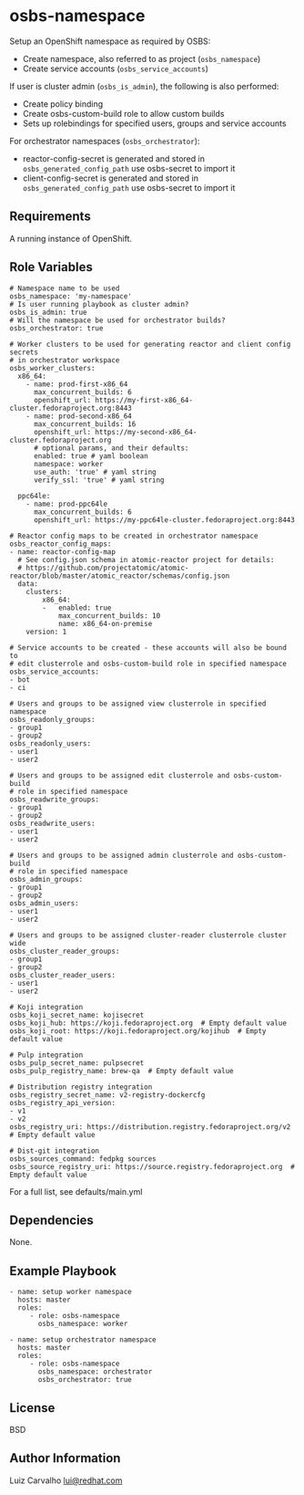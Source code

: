 osbs-namespace
==============

Setup an OpenShift namespace as required by OSBS:
- Create namespace, also referred to as project (`osbs_namespace`)
- Create service accounts (`osbs_service_accounts`)

If user is cluster admin (`osbs_is_admin`), the following is also performed:
- Create policy binding
- Create osbs-custom-build role to allow custom builds
- Sets up rolebindings for specified users, groups and service accounts

For orchestrator namespaces (`osbs_orchestrator`):
- reactor-config-secret is generated and stored in `osbs_generated_config_path`
  use osbs-secret to import it
- client-config-secret is generated and stored in `osbs_generated_config_path`
  use osbs-secret to import it

Requirements
------------

A running instance of OpenShift.

Role Variables
--------------

    # Namespace name to be used
    osbs_namespace: 'my-namespace'
    # Is user running playbook as cluster admin?
    osbs_is_admin: true
    # Will the namespace be used for orchestrator builds?
    osbs_orchestrator: true

    # Worker clusters to be used for generating reactor and client config secrets
    # in orchestrator workspace
    osbs_worker_clusters:
      x86_64:
        - name: prod-first-x86_64
          max_concurrent_builds: 6
          openshift_url: https://my-first-x86_64-cluster.fedoraproject.org:8443
        - name: prod-second-x86_64
          max_concurrent_builds: 16
          openshift_url: https://my-second-x86_64-cluster.fedoraproject.org
          # optional params, and their defaults:
          enabled: true # yaml boolean
          namespace: worker
          use_auth: 'true' # yaml string
          verify_ssl: 'true' # yaml string

      ppc64le:
        - name: prod-ppc64le
          max_concurrent_builds: 6
          openshift_url: https://my-ppc64le-cluster.fedoraproject.org:8443

    # Reactor config maps to be created in orchestrator namespace
    osbs_reactor_config_maps:
    - name: reactor-config-map
      # See config.json schema in atomic-reactor project for details:
      # https://github.com/projectatomic/atomic-reactor/blob/master/atomic_reactor/schemas/config.json
      data:
        clusters:
            x86_64:
            -   enabled: true
                max_concurrent_builds: 10
                name: x86_64-on-premise
        version: 1

    # Service accounts to be created - these accounts will also be bound to
    # edit clusterrole and osbs-custom-build role in specified namespace
    osbs_service_accounts:
    - bot
    - ci

    # Users and groups to be assigned view clusterrole in specified namespace
    osbs_readonly_groups:
    - group1
    - group2
    osbs_readonly_users:
    - user1
    - user2

    # Users and groups to be assigned edit clusterrole and osbs-custom-build
    # role in specified namespace
    osbs_readwrite_groups:
    - group1
    - group2
    osbs_readwrite_users:
    - user1
    - user2

    # Users and groups to be assigned admin clusterrole and osbs-custom-build
    # role in specified namespace
    osbs_admin_groups:
    - group1
    - group2
    osbs_admin_users:
    - user1
    - user2

    # Users and groups to be assigned cluster-reader clusterrole cluster wide
    osbs_cluster_reader_groups:
    - group1
    - group2
    osbs_cluster_reader_users:
    - user1
    - user2

    # Koji integration
    osbs_koji_secret_name: kojisecret
    osbs_koji_hub: https://koji.fedoraproject.org  # Empty default value
    osbs_koji_root: https://koji.fedoraproject.org/kojihub  # Empty default value

    # Pulp integration
    osbs_pulp_secret_name: pulpsecret
    osbs_pulp_registry_name: brew-qa  # Empty default value

    # Distribution registry integration
    osbs_registry_secret_name: v2-registry-dockercfg
    osbs_registry_api_version:
    - v1
    - v2
    osbs_registry_uri: https://distribution.registry.fedoraproject.org/v2  # Empty default value

    # Dist-git integration
    osbs_sources_command: fedpkg sources
    osbs_source_registry_uri: https://source.registry.fedoraproject.org  # Empty default value

For a full list, see defaults/main.yml

Dependencies
------------

None.

Example Playbook
----------------

    - name: setup worker namespace
      hosts: master
      roles:
         - role: osbs-namespace
           osbs_namespace: worker

    - name: setup orchestrator namespace
      hosts: master
      roles:
         - role: osbs-namespace
           osbs_namespace: orchestrator
           osbs_orchestrator: true

License
-------

BSD

Author Information
------------------

Luiz Carvalho <lui@redhat.com>
